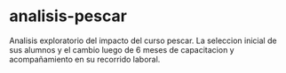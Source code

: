 # analisis-pescar
Analisis exploratorio del impacto del curso pescar. La seleccion inicial de sus alumnos y el cambio luego de 6 meses de capacitacion y acompañamiento en su recorrido laboral.
